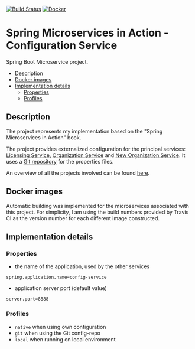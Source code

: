 [![Build Status](https://travis-ci.org/mariamihai/sma-configuration-service.svg?branch=master)](https://travis-ci.org/mariamihai/sma-configuration-service)
[![Docker](https://img.shields.io/docker/v/mariamihai/sma-configuration-service?sort=date)](https://hub.docker.com/r/mariamihai/sma-configuration-service)

# Spring Microservices in Action - Configuration Service
Spring Boot Microservice project.

  - [Description](#description)
  - [Docker images](#docker-images)
  - [Implementation details](#implementation-details)
    - [Properties](#properties)
    - [Profiles](#profiles)

## Description
The project represents my implementation based on the "Spring Microservices in Action" book.

The project provides externalized configuration for the principal services: [Licensing Service](https://github.com/mariamihai/sma-licensing-service), [Organization Service](https://github.com/mariamihai/sma-organization-service) and [New Organization Service](https://github.com/mariamihai/sma-organization-new-service). 
It uses a [Git repository](https://github.com/mariamihai/sma-config-repo) for the properties files.

An overview of all the projects involved can be found [here](https://github.com/mariamihai/sma-overview).

## Docker images
Automatic building was implemented for the microservices associated with this project.
For simplicity, I am using the build numbers provided by Travis CI as the version number for each different image constructed.

## Implementation details
### Properties
- the name of the application, used by the other services 
```
spring.application.name=config-service
```
- application server port (default value)
```
server.port=8888
```

### Profiles
- `native` when using own configuration
- `git` when using the Git config-repo
- `local` when running on local environment
